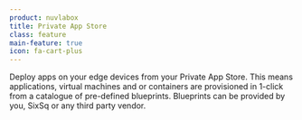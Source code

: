 ```yaml
---
product: nuvlabox
title: Private App Store
class: feature
main-feature: true
icon: fa-cart-plus
---
```


Deploy apps on your edge devices from your Private App Store. This means applications, virtual machines and or containers are provisioned in 1-click from a catalogue of pre-defined blueprints. Blueprints can be provided by you, SixSq or any third party vendor.
